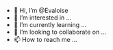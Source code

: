 - 👋 Hi, I’m @Evaloise
- 👀 I’m interested in ...
- 🌱 I’m currently learning ...
- 💞️ I’m looking to collaborate on ...
- 📫 How to reach me ...

<!---
Evaloise/Evaloise is a ✨ special ✨ repository because its `README.md` (this file) appears on your GitHub profile.
You can click the Preview link to take a look at your changes.
--->
